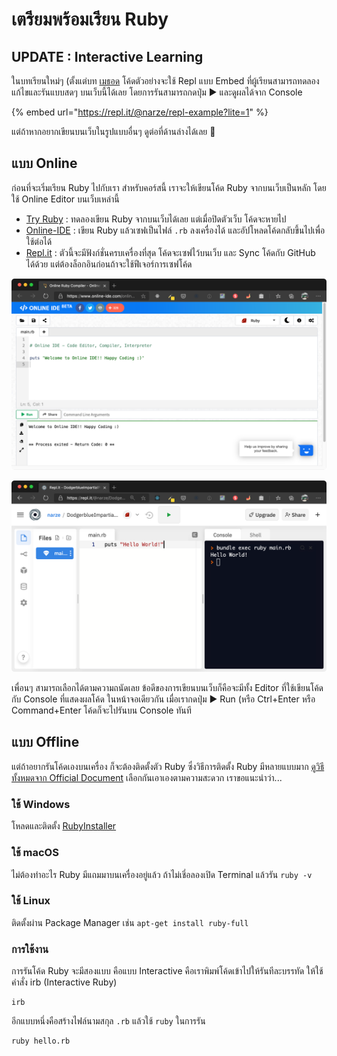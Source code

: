 # เตรียมพร้อมเรียน Ruby

## UPDATE : Interactive Learning

ในบทเรียนใหม่ๆ \(ตั้งแต่บท [เมธอด](methods.md) โค้ดตัวอย่างจะใช้ Repl แบบ Embed ที่ผู้เรียนสามารถทดลองแก้ไขและรันแบบสดๆ บนเว็บนี้ได้เลย โดยการรันสามารถกดปุ่ม ▶️ และดูผลได้จาก Console

{% embed url="https://repl.it/@narze/repl-example?lite=1" %}

แต่ถ้าหากอยากเขียนบนเว็บในรูปแบบอื่นๆ ดูต่อที่ด้านล่างได้เลย 👀

## แบบ Online

ก่อนที่จะเริ่มเรียน Ruby ไปกับเรา สำหรับคอร์สนี้ เราจะให้เขียนโค้ด Ruby จากบนเว็บเป็นหลัก โดยใช้ Online Editor บนเว็บเหล่านี้

* [Try Ruby](https://try.ruby-lang.org/) : ทดลองเขียน Ruby จากบนเว็บได้เลย แต่เมื่อปิดตัวเว็บ โค้ดจะหายไป
* [Online-IDE](https://www.online-ide.com/online_ruby_compiler) : เขียน Ruby แล้วเซฟเป็นไฟล์ `.rb` ลงเครื่องได้ และอัปโหลดโค้ดกลับขึ้นไปเพื่อใช้ต่อได้
* [Repl.it](https://repl.it/languages/ruby) : ตัวนี้จะมีฟังก์ชั่นครบเครื่องที่สุด โค้ดจะเซฟไว้บนเว็บ และ Sync โค้ดกับ GitHub ได้ด้วย แต่ต้องล็อกอินก่อนถ้าจะใช้ฟีเจอร์การเซฟโค้ด

![online-ide](../../.gitbook/assets/image%20%2824%29.png)

![repl.it](../../.gitbook/assets/image%20%2825%29.png)

เพื่อนๆ สามารถเลือกได้ตามความถนัดเลย ข้อดีของการเขียนบนเว็บก็คือจะมีทั้ง Editor ที่ใช้เขียนโค้ด กับ Console ที่แสดงผลโค้ด ในหน้าจอเดียวกัน เมื่อเรากดปุ่ม ▶️ Run \(หรือ Ctrl+Enter หรือ Command+Enter โค้ดก็จะไปรันบน Console ทันที

## แบบ Offline

แต่ถ้าอยากรันโค้ดเองบนเครื่อง ก็จะต้องติดตั้งตัว Ruby ซึ่งวิธีการติดตั้ง Ruby มีหลายแบบมาก [ดูวิธีทั้งหมดจาก Official Document](https://www.ruby-lang.org/en/documentation/installation/) เลือกกันเอาเองตามความสะดวก เราขอแนะนำว่า...

### ใช้ Windows

โหลดและติดตั้ง [RubyInstaller](https://rubyinstaller.org/)

### ใช้ macOS

ไม่ต้องทำอะไร Ruby มีแถมมาบนเครื่องอยู่แล้ว ถ้าไม่เชี่อลองเปิด Terminal แล้วรัน `ruby -v`

### ใช้ Linux

ติดตั้งผ่าน Package Manager เช่น `apt-get install ruby-full`

### การใช้งาน

การรันโค้ด Ruby จะมีสองแบบ คือแบบ Interactive คือเราพิมพ์โค้ดเข้าไปให้รันทีละบรรทัด ให้ใช้คำสั่ง irb \(Interactive Ruby\)

```text
irb
```

อีกแบบหนึ่งคือสร้างไฟล์นามสกุล `.rb` แล้วใช้ `ruby` ในการรัน

```text
ruby hello.rb
```
